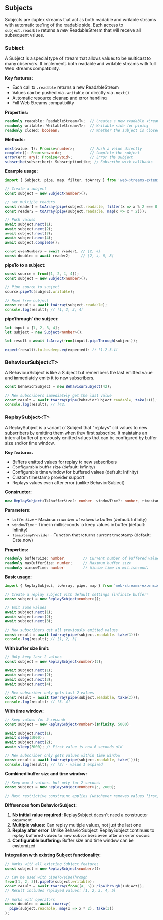 
## Subjects

Subjects are duplex streams that act as both readable and writable streams with automatic tee'ing of the readable side. Each access to `subject.readable` returns a _new_ ReadableStream<T> that will receive all subsequent values.

### Subject<T>

A Subject is a special type of stream that allows values to be multicast to many observers. It implements both readable and writable streams with full Web Streams compatibility.

**Key features:**
- Each call to `.readable` returns a new ReadableStream
- Values can be pushed via `.writable` or directly via `.next()`
- Automatic resource cleanup and error handling
- Full Web Streams compatibility

**Properties:**
```ts
readonly readable: ReadableStream<T>;  // Creates a new readable stream
readonly writable: WritableStream<T>;  // Writable side for piping
readonly closed: boolean;              // Whether the subject is closed
```

**Methods:**
```ts
next(value: T): Promise<number>;       // Push a value directly
complete(): Promise<void>;             // Complete the subject
error(err: any): Promise<void>;        // Error the subject
subscribe(subscriber): SubscriptionLike; // Subscribe with callbacks
```

**Example usage:**

```ts
import { Subject, pipe, map, filter, toArray } from 'web-streams-extensions';

// Create a subject
const subject = new Subject<number>();

// Get multiple readers
const reader1 = toArray(pipe(subject.readable, filter(x => x % 2 === 0)));
const reader2 = toArray(pipe(subject.readable, map(x => x * 2)));

// Push values
await subject.next(1);
await subject.next(2);
await subject.next(3);
await subject.next(4);
await subject.complete();

const evenNumbers = await reader1; // [2, 4]
const doubled = await reader2;     // [2, 4, 6, 8]
```

**pipeTo to a subject:**

```ts
const source = from([1, 2, 3, 4]);
const subject = new Subject<number>();

// Pipe source to subject
source.pipeTo(subject.writable);

// Read from subject
const result = await toArray(subject.readable);
console.log(result); // [1, 2, 3, 4]
```

**pipeThrough` the subject:**

```ts
let input = [1, 2, 3, 4];
let subject = new Subject<number>();

let result = await toArray(from(input).pipeThrough(subject));

expect(result).to.be.deep.eq(expected); // [1,2,3,4]
```

### BehaviourSubject\<T>

A BehaviourSubject is like a Subject but remembers the last emitted value and immediately emits it to new subscribers.

```ts
const behaviorSubject = new BehaviourSubject(42);

// New subscribers immediately get the last value
const result = await toArray(pipe(behaviorSubject.readable, take(1)));
console.log(result); // [42]
```

### ReplaySubject\<T>

A ReplaySubject is a variant of Subject that "replays" old values to new subscribers by emitting them when they first subscribe. It maintains an internal buffer of previously emitted values that can be configured by buffer size and/or time window.

**Key features:**
- Buffers emitted values for replay to new subscribers
- Configurable buffer size (default: Infinity)
- Configurable time window for buffered values (default: Infinity)
- Custom timestamp provider support
- Replays values even after error (unlike BehaviorSubject)

**Constructor:**
```ts
new ReplaySubject<T>(bufferSize?: number, windowTime?: number, timestampProvider?: () => number)
```

**Parameters:**
- `bufferSize` - Maximum number of values to buffer (default: Infinity)
- `windowTime` - Time in milliseconds to keep values in buffer (default: Infinity)
- `timestampProvider` - Function that returns current timestamp (default: Date.now)

**Properties:**
```ts
readonly bufferSize: number;        // Current number of buffered values
readonly maxBufferSize: number;     // Maximum buffer size
readonly windowTime: number;        // Window time in milliseconds
```

**Basic usage:**

```ts
import { ReplaySubject, toArray, pipe, map } from 'web-streams-extensions';

// Create a replay subject with default settings (infinite buffer)
const subject = new ReplaySubject<number>();

// Emit some values
await subject.next(1);
await subject.next(2);
await subject.next(3);

// New subscribers get all previously emitted values
const result = await toArray(pipe(subject.readable, take(3)));
console.log(result); // [1, 2, 3]
```

**With buffer size limit:**

```ts
// Only keep last 2 values
const subject = new ReplaySubject<number>(2);

await subject.next(1);
await subject.next(2);
await subject.next(3);
await subject.next(4);

// New subscriber only gets last 2 values
const result = await toArray(pipe(subject.readable, take(2)));
console.log(result); // [3, 4]
```

**With time window:**

```ts
// Keep values for 5 seconds
const subject = new ReplaySubject<number>(Infinity, 5000);

await subject.next(1);
await sleep(3000);
await subject.next(2);
await sleep(3000); // First value is now 6 seconds old

// New subscriber only gets values within time window
const result = await toArray(pipe(subject.readable, take(1)));
console.log(result); // [2] - value 1 expired
```

**Combined buffer size and time window:**

```ts
// Keep max 3 values, but only for 2 seconds
const subject = new ReplaySubject<number>(3, 2000);

// Most restrictive constraint applies (whichever removes values first)
```

**Differences from BehaviorSubject:**
1. **No initial value required:** ReplaySubject doesn't need a constructor argument
2. **Multiple values:** Can replay multiple values, not just the last one
3. **Replay after error:** Unlike BehaviorSubject, ReplaySubject continues to replay buffered values to new subscribers even after an error occurs
4. **Configurable buffering:** Buffer size and time window can be customized

**Integration with existing Subject functionality:**

```ts
// Works with all existing Subject features
const subject = new ReplaySubject<number>();

// Can be used with pipeTo/pipeThrough
from([1, 2, 3]).pipeTo(subject.writable);
const result = await toArray(from([4, 5]).pipeThrough(subject));
// Result includes replayed values: [1, 2, 3, 4, 5]

// Works with operators
const doubled = await toArray(
  pipe(subject.readable, map(x => x * 2), take(3))
);
```